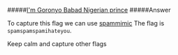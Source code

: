 #####[I'm Goronyo Babad Nigerian prince](https://ringzer0ctf.com/challenges/231)
#####Answer

To capture this flag we can use [spammimic](http://www.spammimic.com)
The flag is `spamspamspamihateyou`.

Keep calm and capture other flags
